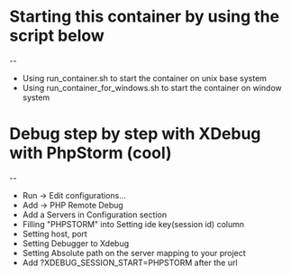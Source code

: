 # Starting this container by using the script below
--
* Using run_container.sh to start the container on unix base system
* Using run_container_for_windows.sh to start the container on window system


# Debug step by step with XDebug with PhpStorm (cool)
--
* Run -> Edit configurations...
* Add -> PHP Remote Debug
* Add a Servers in Configuration section
* Filling "PHPSTORM" into Setting ide key(session id) column
* Setting host, port
* Setting Debugger to Xdebug
* Setting Absolute path on the server mapping to your project
* Add ?XDEBUG_SESSION_START=PHPSTORM after the url



